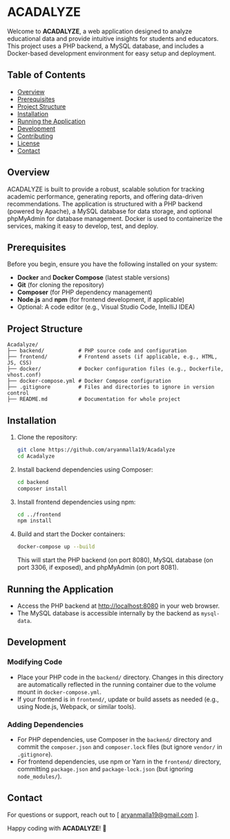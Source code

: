 # ACADALYZE

Welcome to **ACADALYZE**, a web application designed to analyze educational data and provide intuitive insights for students and educators. This project uses a PHP backend, a MySQL database, and includes a Docker-based development environment for easy setup and deployment.

## Table of Contents
- [Overview](#overview)
- [Prerequisites](#prerequisites)
- [Project Structure](#project-structure)
- [Installation](#installation)
- [Running the Application](#running-the-application)
- [Development](#development)
- [Contributing](#contributing)
- [License](#license)
- [Contact](#contact)

## Overview
ACADALYZE is built to provide a robust, scalable solution for tracking academic performance, generating reports, and offering data-driven recommendations. The application is structured with a PHP backend (powered by Apache), a MySQL database for data storage, and optional phpMyAdmin for database management. Docker is used to containerize the services, making it easy to develop, test, and deploy.

## Prerequisites
Before you begin, ensure you have the following installed on your system:
- **Docker** and **Docker Compose** (latest stable versions)
- **Git** (for cloning the repository)
- **Composer** (for PHP dependency management)
- **Node.js** and **npm** (for frontend development, if applicable)
- Optional: A code editor (e.g., Visual Studio Code, IntelliJ IDEA)

## Project Structure
```
Acadalyze/
├── backend/           # PHP source code and configuration
├── frontend/          # Frontend assets (if applicable, e.g., HTML, JS, CSS)
├── docker/            # Docker configuration files (e.g., Dockerfile, vhost.conf)
├── docker-compose.yml # Docker Compose configuration
├── .gitignore         # Files and directories to ignore in version control
├── README.md          # Documentation for whole project
```

## Installation
1. Clone the repository:
   ```bash
   git clone https://github.com/aryanmalla19/Acadalyze
   cd Acadalyze
   ```

2. Install backend dependencies using Composer:
   ```bash
   cd backend
   composer install
   ```

3. Install frontend dependencies using npm:
   ```bash
   cd ../frontend
   npm install
   ```

4. Build and start the Docker containers:
   ```bash
   docker-compose up --build
   ```
   This will start the PHP backend (on port 8080), MySQL database (on port 3306, if exposed), and phpMyAdmin (on port 8081).

## Running the Application
- Access the PHP backend at [http://localhost:8080](http://localhost:8080) in your web browser.
- The MySQL database is accessible internally by the backend as `mysql-data`.

## Development
### Modifying Code
- Place your PHP code in the `backend/` directory. Changes in this directory are automatically reflected in the running container due to the volume mount in `docker-compose.yml`.
- If your frontend is in `frontend/`, update or build assets as needed (e.g., using Node.js, Webpack, or similar tools).

### Adding Dependencies
- For PHP dependencies, use Composer in the `backend/` directory and commit the `composer.json` and `composer.lock` files (but ignore `vendor/` in `.gitignore`).
- For frontend dependencies, use npm or Yarn in the `frontend/` directory, committing `package.json` and `package-lock.json` (but ignoring `node_modules/`).


## Contact
For questions or support, reach out to [ aryanmalla19@gmail.com ].

Happy coding with **ACADALYZE**! 🚀

